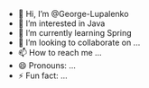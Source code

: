 - 👋 Hi, I’m @George-Lupalenko
- 👀 I’m interested in Java
- 🌱 I’m currently learning Spring
- 💞️ I’m looking to collaborate on ...
- 📫 How to reach me ...
- 😄 Pronouns: ...
- ⚡ Fun fact: ...

<!---
George-Lupalenko/George-Lupalenko is a ✨ special ✨ repository because its `README.md` (this file) appears on your GitHub profile.
You can click the Preview link to take a look at your changes.
--->
